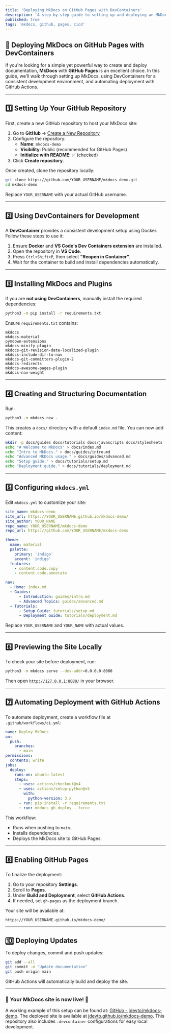 ```yaml
---
title: 'Deploying MkDocs on GitHub Pages with DevContainers'
description: 'A step-by-step guide to setting up and deploying an MkDocs site using GitHub Pages. Covers setup, configuration, automation, and troubleshooting tips.'
published: true
tags: 'mkdocs, github, pages, cicd'
---
```


## 🚀 Deploying MkDocs on GitHub Pages with DevContainers

If you're looking for a simple yet powerful way to create and deploy documentation, **MkDocs** with **GitHub Pages** is an excellent choice. In this guide, we'll walk through setting up MkDocs, using DevContainers for a consistent development environment, and automating deployment with GitHub Actions.

---

## 1️⃣ Setting Up Your GitHub Repository

First, create a new GitHub repository to host your MkDocs site:

1. Go to **GitHub** → [Create a New Repository](https://github.com/new)
2. Configure the repository:
   - **Name**: `mkdocs-demo`
   - **Visibility**: Public (recommended for GitHub Pages)
   - **Initialize with README**: ✅ (checked)
3. Click **Create repository**.

Once created, clone the repository locally:

```bash
git clone https://github.com/YOUR_USERNAME/mkdocs-demo.git
cd mkdocs-demo
```

Replace `YOUR_USERNAME` with your actual GitHub username.

---

## 2️⃣ Using DevContainers for Development

A **DevContainer** provides a consistent development setup using Docker. Follow these steps to use it:

1. Ensure **Docker** and **VS Code's Dev Containers extension** are installed.
2. Open the repository in **VS Code**.
3. Press `Ctrl+Shift+P`, then select **"Reopen in Container"**.
4. Wait for the container to build and install dependencies automatically.

---

## 3️⃣ Installing MkDocs and Plugins

If you are **not using DevContainers**, manually install the required dependencies:

```bash
python3 -m pip install -r requirements.txt
```

Ensure `requirements.txt` contains:

```plaintext
mkdocs
mkdocs-material
pymdown-extensions
mkdocs-minify-plugin
mkdocs-git-revision-date-localized-plugin
mkdocs-include-dir-to-nav
mkdocs-git-committers-plugin-2
mkdocs-redirects
mkdocs-awesome-pages-plugin
mkdocs-nav-weight
```

---

## 4️⃣ Creating and Structuring Documentation

Run:

```bash
python3 -m mkdocs new .
```

This creates a `docs/` directory with a default `index.md` file. You can now add content:

```bash
mkdir -p docs/guides docs/tutorials docs/javascripts docs/stylesheets
echo "# Welcome to MkDocs" > docs/index.md
echo "Intro to MkDocs." > docs/guides/intro.md
echo "Advanced MkDocs usage." > docs/guides/advanced.md
echo "Setup guide." > docs/tutorials/setup.md
echo "Deployment guide." > docs/tutorials/deployment.md
```

---

## 5️⃣ Configuring `mkdocs.yml`

Edit `mkdocs.yml` to customize your site:

```yaml
site_name: mkdocs-demo
site_url: https://YOUR_USERNAME.github.io/mkdocs-demo/
site_author: YOUR_NAME
repo_name: YOUR_USERNAME/mkdocs-demo
repo_url: https://github.com/YOUR_USERNAME/mkdocs-demo

theme:
  name: material
  palette:
    primary: 'indigo'
    accent: 'indigo'
  features:
    - content.code.copy
    - content.code.annotate

nav:
  - Home: index.md
  - Guides:
      - Introduction: guides/intro.md
      - Advanced Topics: guides/advanced.md
  - Tutorials:
      - Setup Guide: tutorials/setup.md
      - Deployment Guide: tutorials/deployment.md
```

Replace `YOUR_USERNAME` and `YOUR_NAME` with actual values.

---

## 6️⃣ Previewing the Site Locally

To check your site before deployment, run:

```bash
python3 -m mkdocs serve --dev-addr=0.0.0.0:8000
```

Then open [`http://127.0.0.1:8000/`](http://127.0.0.1:8000/) in your browser.

---

## 7️⃣ Automating Deployment with GitHub Actions

To automate deployment, create a workflow file at `.github/workflows/ci.yml`:

```yaml
name: Deploy MkDocs
on:
  push:
    branches:
      - main
permissions:
  contents: write
jobs:
  deploy:
    runs-on: ubuntu-latest
    steps:
      - uses: actions/checkout@v4
      - uses: actions/setup-python@v5
        with:
          python-version: 3.x
      - run: pip install -r requirements.txt
      - run: mkdocs gh-deploy --force
```

This workflow:

- Runs when pushing to `main`.
- Installs dependencies.
- Deploys the MkDocs site to GitHub Pages.

---

## 8️⃣ Enabling GitHub Pages

To finalize the deployment:

1. Go to your repository **Settings**.
2. Scroll to **Pages**.
3. Under **Build and Deployment**, select **GitHub Actions**.
4. If needed, set `gh-pages` as the deployment branch.

Your site will be available at:

```plaintext
https://YOUR_USERNAME.github.io/mkdocs-demo/
```

---

## 🔟 Deploying Updates

To deploy changes, commit and push updates:

```bash
git add --all
git commit -m "Update documentation"
git push origin main
```

GitHub Actions will automatically build and deploy the site.

---

### 🎉 Your MkDocs site is now live! 🚀

A working example of this setup can be found at: [GitHub - jdevto/mkdocs-demo](https://github.com/jdevto/mkdocs-demo). The deployed site is available at [jdevto.github.io/mkdocs-demo](https://jdevto.github.io/mkdocs-demo/). This repository also includes `.devcontainer` configurations for easy local development.
